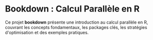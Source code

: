 # Bookdown : Calcul Parallèle en R

Ce projet **bookdown** présente une introduction au calcul parallèle en R, couvrant les concepts fondamentaux, les packages clés, les stratégies d'optimisation et des exemples pratiques.

